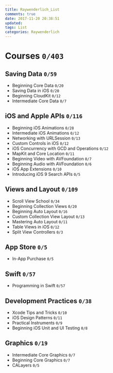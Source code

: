 ```yaml
---
title: Raywenderlich_List
comments: true
date: 2017-11-20 20:38:51
updated:
tags: List
categories: Raywenderlich
---
```

# Courses `0/403`

## Saving Data `0/59`

* Beginning Core Data `0/20`
* Saving Data in iOS `0/20` 		
* Beginning CloudKit		`0/12`
* Intermediate Core Data		`0/7`
<!-- more -->
## iOS and Apple APIs `0/116`

* Beginning iOS Animations	`0/28`
* Intermediate iOS Animations		`0/12`	
* Networking with URLSession		`0/13`
* Custom Controls in iOS		`0/12`
* iOS Concurrency with GCD and Operations `0/12`
* MapKit and Core Location		`0/11`
* Beginning Video with AVFoundation		`0/7`
* Beginning Audio with AVFoundation		`0/6`
* iOS App Extensions		`0/10`
* Introducing iOS 9 Search APIs		`0/5`

## Views and Layout `0/109`

* Scroll View School		`0/34`			
* Beginning Collection Views		`0/20`	
* Beginning Auto Layout		`0/16`
* Custom Collection View Layout		`0/13`
* Mastering Auto Layout		`0/11`		
* Table Views in iOS		`0/12`
* Split View Controllers		`0/3`

## App Store `0/5`

* In-App Purchase		`0/5`

## Swift `0/57`

* Programming in Swift		`0/57`

## Development Practices `0/38`

* Xcode Tips and Tricks	`0/10`		
* iOS Design Patterns	`0/11`		
* Practical Instruments	`0/9`		
* Beginning iOS Unit and UI Testing		`0/8`

## Graphics	`0/19`

* Intermediate Core Graphics		`0/7`	
* Beginning Core Graphics		`0/7`
* CALayers		`0/5`